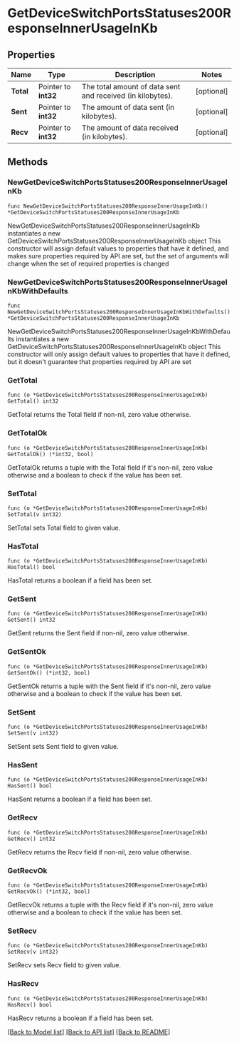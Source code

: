 # GetDeviceSwitchPortsStatuses200ResponseInnerUsageInKb

## Properties

Name | Type | Description | Notes
------------ | ------------- | ------------- | -------------
**Total** | Pointer to **int32** | The total amount of data sent and received (in kilobytes). | [optional] 
**Sent** | Pointer to **int32** | The amount of data sent (in kilobytes). | [optional] 
**Recv** | Pointer to **int32** | The amount of data received (in kilobytes). | [optional] 

## Methods

### NewGetDeviceSwitchPortsStatuses200ResponseInnerUsageInKb

`func NewGetDeviceSwitchPortsStatuses200ResponseInnerUsageInKb() *GetDeviceSwitchPortsStatuses200ResponseInnerUsageInKb`

NewGetDeviceSwitchPortsStatuses200ResponseInnerUsageInKb instantiates a new GetDeviceSwitchPortsStatuses200ResponseInnerUsageInKb object
This constructor will assign default values to properties that have it defined,
and makes sure properties required by API are set, but the set of arguments
will change when the set of required properties is changed

### NewGetDeviceSwitchPortsStatuses200ResponseInnerUsageInKbWithDefaults

`func NewGetDeviceSwitchPortsStatuses200ResponseInnerUsageInKbWithDefaults() *GetDeviceSwitchPortsStatuses200ResponseInnerUsageInKb`

NewGetDeviceSwitchPortsStatuses200ResponseInnerUsageInKbWithDefaults instantiates a new GetDeviceSwitchPortsStatuses200ResponseInnerUsageInKb object
This constructor will only assign default values to properties that have it defined,
but it doesn't guarantee that properties required by API are set

### GetTotal

`func (o *GetDeviceSwitchPortsStatuses200ResponseInnerUsageInKb) GetTotal() int32`

GetTotal returns the Total field if non-nil, zero value otherwise.

### GetTotalOk

`func (o *GetDeviceSwitchPortsStatuses200ResponseInnerUsageInKb) GetTotalOk() (*int32, bool)`

GetTotalOk returns a tuple with the Total field if it's non-nil, zero value otherwise
and a boolean to check if the value has been set.

### SetTotal

`func (o *GetDeviceSwitchPortsStatuses200ResponseInnerUsageInKb) SetTotal(v int32)`

SetTotal sets Total field to given value.

### HasTotal

`func (o *GetDeviceSwitchPortsStatuses200ResponseInnerUsageInKb) HasTotal() bool`

HasTotal returns a boolean if a field has been set.

### GetSent

`func (o *GetDeviceSwitchPortsStatuses200ResponseInnerUsageInKb) GetSent() int32`

GetSent returns the Sent field if non-nil, zero value otherwise.

### GetSentOk

`func (o *GetDeviceSwitchPortsStatuses200ResponseInnerUsageInKb) GetSentOk() (*int32, bool)`

GetSentOk returns a tuple with the Sent field if it's non-nil, zero value otherwise
and a boolean to check if the value has been set.

### SetSent

`func (o *GetDeviceSwitchPortsStatuses200ResponseInnerUsageInKb) SetSent(v int32)`

SetSent sets Sent field to given value.

### HasSent

`func (o *GetDeviceSwitchPortsStatuses200ResponseInnerUsageInKb) HasSent() bool`

HasSent returns a boolean if a field has been set.

### GetRecv

`func (o *GetDeviceSwitchPortsStatuses200ResponseInnerUsageInKb) GetRecv() int32`

GetRecv returns the Recv field if non-nil, zero value otherwise.

### GetRecvOk

`func (o *GetDeviceSwitchPortsStatuses200ResponseInnerUsageInKb) GetRecvOk() (*int32, bool)`

GetRecvOk returns a tuple with the Recv field if it's non-nil, zero value otherwise
and a boolean to check if the value has been set.

### SetRecv

`func (o *GetDeviceSwitchPortsStatuses200ResponseInnerUsageInKb) SetRecv(v int32)`

SetRecv sets Recv field to given value.

### HasRecv

`func (o *GetDeviceSwitchPortsStatuses200ResponseInnerUsageInKb) HasRecv() bool`

HasRecv returns a boolean if a field has been set.


[[Back to Model list]](../README.md#documentation-for-models) [[Back to API list]](../README.md#documentation-for-api-endpoints) [[Back to README]](../README.md)


